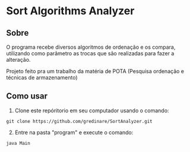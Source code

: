 # Sort Algorithms Analyzer

## Sobre

O programa recebe diversos algoritmos de ordenação e os compara, utilizando como parâmetro as trocas que são realizadas para fazer a alteração.

Projeto feito pra um trabalho da matéria de POTA (Pesquisa ordenação e técnicas de armazenamento)

## Como usar

1. Clone este repóritorio em seu computador usando o comando:

```
git clone https://github.com/gredinare/SortAnalyzer.git
```

2. Entre na pasta "program" e execute o comando:

```
java Main
```